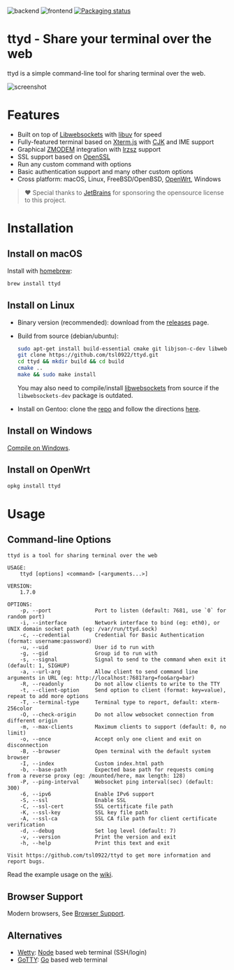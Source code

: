 ![backend](https://github.com/tsl0922/ttyd/workflows/backend/badge.svg) ![frontend](https://github.com/tsl0922/ttyd/workflows/frontend/badge.svg) [![Packaging status](https://repology.org/badge/tiny-repos/ttyd.svg)](https://repology.org/project/ttyd/versions)

# ttyd - Share your terminal over the web

ttyd is a simple command-line tool for sharing terminal over the web.

![screenshot](https://github.com/tsl0922/ttyd/raw/main/screenshot.gif)

# Features

- Built on top of [Libwebsockets](https://libwebsockets.org) with [libuv](https://libuv.org) for speed
- Fully-featured terminal based on [Xterm.js](https://xtermjs.org) with [CJK](https://en.wikipedia.org/wiki/CJK_characters) and IME support
- Graphical [ZMODEM](https://en.wikipedia.org/wiki/ZMODEM) integration with [lrzsz](https://ohse.de/uwe/software/lrzsz.html) support
- SSL support based on [OpenSSL](https://www.openssl.org)
- Run any custom command with options
- Basic authentication support and many other custom options
- Cross platform: macOS, Linux, FreeBSD/OpenBSD, [OpenWrt](https://openwrt.org), Windows

> ❤ Special thanks to [JetBrains](https://www.jetbrains.com/?from=ttyd) for sponsoring the opensource license to this project.

# Installation

## Install on macOS

Install with [homebrew](http://brew.sh):

```bash
brew install ttyd
```

## Install on Linux

- Binary version (recommended): download from the [releases](https://github.com/tsl0922/ttyd/releases) page.
- Build from source (debian/ubuntu):

    ```bash
    sudo apt-get install build-essential cmake git libjson-c-dev libwebsockets-dev
    git clone https://github.com/tsl0922/ttyd.git
    cd ttyd && mkdir build && cd build
    cmake ..
    make && sudo make install
    ```

    You may also need to compile/install [libwebsockets](https://libwebsockets.org) from source if the `libwebsockets-dev` package is outdated.

- Install on Gentoo: clone the [repo](https://bitbucket.org/mgpagano/ttyd/src/master) and follow the directions [here](https://wiki.gentoo.org/wiki/Custom_repository#Creating_a_local_repository).

## Install on Windows

[Compile on Windows](https://github.com/tsl0922/ttyd/wiki/Compile-on-Windows).

## Install on OpenWrt

```bash
opkg install ttyd
```

# Usage

## Command-line Options

```
ttyd is a tool for sharing terminal over the web

USAGE:
    ttyd [options] <command> [<arguments...>]

VERSION:
    1.7.0

OPTIONS:
    -p, --port              Port to listen (default: 7681, use `0` for random port)
    -i, --interface         Network interface to bind (eg: eth0), or UNIX domain socket path (eg: /var/run/ttyd.sock)
    -c, --credential        Credential for Basic Authentication (format: username:password)
    -u, --uid               User id to run with
    -g, --gid               Group id to run with
    -s, --signal            Signal to send to the command when exit it (default: 1, SIGHUP)
    -a, --url-arg           Allow client to send command line arguments in URL (eg: http://localhost:7681?arg=foo&arg=bar)
    -R, --readonly          Do not allow clients to write to the TTY
    -t, --client-option     Send option to client (format: key=value), repeat to add more options
    -T, --terminal-type     Terminal type to report, default: xterm-256color
    -O, --check-origin      Do not allow websocket connection from different origin
    -m, --max-clients       Maximum clients to support (default: 0, no limit)
    -o, --once              Accept only one client and exit on disconnection
    -B, --browser           Open terminal with the default system browser
    -I, --index             Custom index.html path
    -b, --base-path         Expected base path for requests coming from a reverse proxy (eg: /mounted/here, max length: 128)
    -P, --ping-interval     Websocket ping interval(sec) (default: 300)
    -6, --ipv6              Enable IPv6 support
    -S, --ssl               Enable SSL
    -C, --ssl-cert          SSL certificate file path
    -K, --ssl-key           SSL key file path
    -A, --ssl-ca            SSL CA file path for client certificate verification
    -d, --debug             Set log level (default: 7)
    -v, --version           Print the version and exit
    -h, --help              Print this text and exit

Visit https://github.com/tsl0922/ttyd to get more information and report bugs.
```

Read the example usage on the [wiki](https://github.com/tsl0922/ttyd/wiki/Example-Usage).

## Browser Support

Modern browsers, See [Browser Support](https://github.com/xtermjs/xterm.js#browser-support).

## Alternatives

* [Wetty](https://github.com/krishnasrinivas/wetty): [Node](https://nodejs.org) based web terminal (SSH/login)
* [GoTTY](https://github.com/yudai/gotty): [Go](https://golang.org) based web terminal
